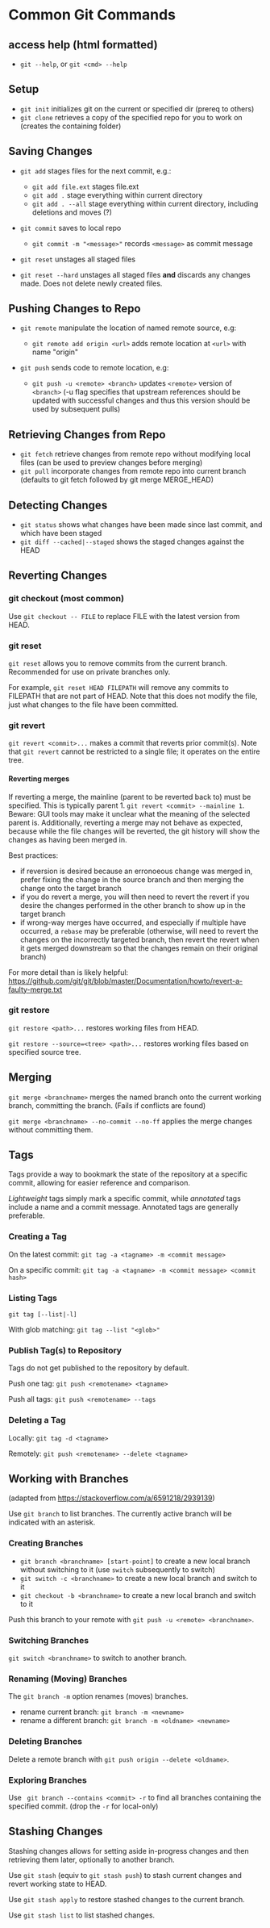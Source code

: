 # Common Git Commands

## access help (html formatted)

* `git --help`, or `git <cmd> --help`

## Setup
* `git init` initializes git on the current or specified dir (prereq to others)
* `git clone` retrieves a copy of the specified repo for you to work on (creates the containing folder)

## Saving Changes

* `git add` stages files for the next commit, e.g.:
    - `git add file.ext` stages file.ext
    - `git add .` stage everything within current directory
    - `git add . --all` stage everything within current directory, including deletions and moves (?)

* `git commit` saves to local repo
    - `git commit -m "<message>"` records `<message>` as commit message

* `git reset` unstages all staged files
* `git reset --hard` unstages all staged files **and** discards any changes made. Does not delete newly created files.
    
## Pushing Changes to Repo

* `git remote` manipulate the location of named remote source, e.g:
    - `git remote add origin <url>` adds remote location at `<url>` with name 
      "origin"
      
* `git push` sends code to remote location, e.g:
    - `git push -u <remote> <branch>` updates `<remote>` version of `<branch>` (-u
      flag specifies that upstream references should be updated with successful
      changes and thus this version should be used by subsequent pulls)

## Retrieving Changes from Repo

* `git fetch` retrieve changes from remote repo without modifying local files (can be used to preview changes before merging)
* `git pull` incorporate changes from remote repo into current branch  (defaults to git fetch followed by git merge MERGE_HEAD)

## Detecting Changes

* `git status` shows what changes have been made since last commit, and which have been staged
* `git diff --cached|--staged` shows the staged changes against the HEAD

## Reverting Changes

### git checkout (most common)
Use `git checkout -- FILE` to replace FILE with the latest version from HEAD.

### git reset
`git reset` allows you to remove commits from the current branch. Recommended for use on private branches only.

For example, `git reset HEAD FILEPATH` will remove any commits to FILEPATH that are not part of HEAD. Note that this does not modify the file, just what changes to the file have been committed.

### git revert
`git revert <commit>...` makes a commit that reverts prior commit(s). Note that `git revert` cannot be restricted to a single file; it operates on the entire tree.

#### Reverting merges
If reverting a merge, the mainline (parent to be reverted back to) must be specified. This is typically parent 1. `git revert <commit> --mainline 1`. Beware: GUI tools may make it unclear what the meaning of the selected parent is. Additionally, reverting a merge may not behave as expected, because while the file changes will be reverted, the git history will show the changes as having been merged in.

Best practices:
* if reversion is desired because an erronoeous change was merged in, prefer fixing the change in the source branch and then merging the change onto the target branch
* if you do revert a merge, you will then need to revert the revert if you desire the changes performed in the other branch to show up in the target branch
* if wrong-way merges have occurred, and especially if multiple have occurred, a `rebase` may be preferable (otherwise, will need to revert the changes on the incorrectly targeted branch, then revert the revert when it gets merged downstream so that the changes remain on their original branch)

For more detail than is likely helpful: https://github.com/git/git/blob/master/Documentation/howto/revert-a-faulty-merge.txt


### git restore
`git restore <path>...` restores working files from HEAD.

`git restore --source=<tree> <path>...` restores working files based on specified source tree.



## Merging
`git merge <branchname>` merges the named branch onto the current working branch, committing the branch. (Fails if conflicts are found)

`git merge <branchname> --no-commit --no-ff` applies the merge changes without committing them.

## Tags
Tags provide a way to bookmark the state of the repository at a specific commit, allowing for easier reference and comparison.

*Lightweight* tags simply mark a specific commit, while *annotated* tags include a name and a commit message. Annotated tags are generally preferable.

### Creating a Tag
On the latest commit: `git tag -a <tagname> -m <commit message>`

On a specific commit: `git tag -a <tagname> -m <commit message> <commit hash>`

### Listing Tags
`git tag [--list|-l]`

With glob matching: `git tag --list "<glob>"`

### Publish Tag(s) to Repository
Tags do not get published to the repository by default.

Push one tag: `git push <remotename> <tagname>`

Push all tags: `git push <remotename> --tags`

### Deleting a Tag
Locally: `git tag -d <tagname>`

Remotely: `git push <remotename> --delete <tagname>`



## Working with Branches
(adapted from https://stackoverflow.com/a/6591218/2939139)

Use `git branch` to list branches. The currently active branch will be indicated with an asterisk.

### Creating Branches
* `git branch <branchname> [start-point]` to create a new local branch without switching to it (use `switch` subsequently to switch)
* `git switch -c <branchname>` to create a new local branch and switch to it
* `git checkout -b <branchname>` to create a new local branch and switch to it

Push this branch to your remote with `git push -u <remote> <branchname>`.

### Switching Branches
`git switch <branchname>` to switch to another branch.

### Renaming (Moving) Branches
The `git branch -m` option renames (moves) branches.

* rename current branch: `git branch -m <newname>`
* rename a different branch: `git branch -m <oldname> <newname>`

### Deleting Branches
Delete a remote branch with `git push origin --delete <oldname>`.

### Exploring Branches
Use ` git branch --contains <commit> -r` to find all branches containing the specified commit. (drop the `-r` for local-only)


## Stashing Changes
Stashing changes allows for setting aside in-progress changes and then retrieving them later, optionally to another branch.

Use `git stash` (equiv to `git stash push`) to stash current changes and revert working state to HEAD.

Use `git stash apply` to restore stashed changes to the current branch.

Use `git stash list` to list stashed changes.